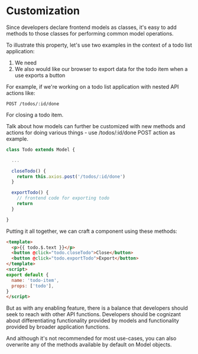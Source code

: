 # Customization

Since developers declare frontend models as classes, it's easy to add methods to those classes for performing common model operations.

To illustrate this property, let's use two examples in the context of a todo list application:

1. We need
2. We also would like our browser to export data for the todo item when a use exports a button


For example, if we're working on a todo list application with nested API actions like:

```
POST /todos/:id/done
```

For closing a todo item.



Talk about how models can further be customized with new methods and actions for doing various things - use /todos/:id/done POST action as example.

```javascript
class Todo extends Model {

  ...

  closeTodo() {
    return this.axios.post('/todos/:id/done')
  }

  exportTodo() {
    // frontend code for exporting todo
    return
  }

}

```

Putting it all together, we can craft a component using these methods:

```html
<template>
  <p>{{ todo.$.text }}</p>
  <button @click="todo.closeTodo">Close</button>
  <button @click="todo.exportTodo">Export</button>
</template>
<script>
export default {
  name: 'todo-item',
  props: ['todo'],
}
</script>
```


But as with any enabling feature, there is a balance that developers should seek to reach with other API functions. Developers should be cognizant about differentiating functionality provided by models and functionality provided by broader application functions.

And although it's not recommended for most use-cases, you can also overwrite any of the methods available by default on Model objects.
